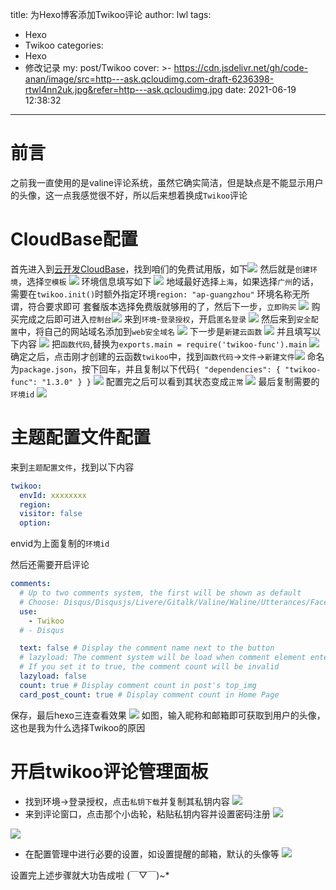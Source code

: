 title: 为Hexo博客添加Twikoo评论
author: lwl
tags:
  - Hexo
  - Twikoo
categories:
  - Hexo
  - 修改记录
my: post/Twikoo
cover: >-
  https://cdn.jsdelivr.net/gh/code-anan/image/src=http---ask.qcloudimg.com-draft-6236398-rtwl4nn2uk.jpg&refer=http---ask.qcloudimg.jpg
date: 2021-06-19 12:38:32
---
# 前言
之前我一直使用的是valine评论系统，虽然它确实简洁，但是缺点是不能显示用户的头像，这一点我感觉很不好，所以后来想着换成`Twikoo`评论

# CloudBase配置
首先进入到[云开发CloudBase](https://cloud.tencent.com/act/free)，找到咱们的免费试用版，如下![](https://cdn.jsdelivr.net/gh/code-anan/image/20210619124239.png)
然后就是`创建环境`，选择`空模板`
![](https://cdn.jsdelivr.net/gh/code-anan/image/20210619125333.png)
环境信息填写如下
![](https://cdn.jsdelivr.net/gh/code-anan/image/20210619125743.png)
地域最好选择`上海`，如果选择`广州`的话，需要在`twikoo.init()`时额外指定环境`region: "ap-guangzhou"`
环境名称无所谓，符合要求即可
套餐版本选择免费版就够用的了，然后下一步，`立即购买`
![](https://cdn.jsdelivr.net/gh/code-anan/image/20210619130115.png)
购买完成之后即可进入`控制台`![](https://cdn.jsdelivr.net/gh/code-anan/image/20210619130202.png)
来到`环境`-`登录授权`，开启`匿名登录`
![](https://cdn.jsdelivr.net/gh/code-anan/image/20210619130414.png)
然后来到`安全配置`中，将自己的网站域名添加到`web安全域名`
![](https://cdn.jsdelivr.net/gh/code-anan/image/20210619130543.png)
下一步是`新建云函数`
![](https://cdn.jsdelivr.net/gh/code-anan/image/20210619130657.png)
并且填写以下内容
![](https://cdn.jsdelivr.net/gh/code-anan/image/20210619130801.png)
把`函数代码`,替换为`exports.main = require('twikoo-func').main`
![](https://cdn.jsdelivr.net/gh/code-anan/image/20210619130930.png)
确定之后，点击刚才创建的云函数`twikoo`中，找到`函数代码`->`文件`->`新建文件`![](https://cdn.jsdelivr.net/gh/code-anan/image/20210619131048.png)
命名为`package.json`，按下回车，并且复制以下代码`{ "dependencies": { "twikoo-func": "1.3.0" } }`
![](https://cdn.jsdelivr.net/gh/code-anan/image/20210619131319.png)
配置完之后可以看到其状态变成`正常`
![](https://cdn.jsdelivr.net/gh/code-anan/image/20210619131413.png)
最后复制需要的`环境id`
![](https://cdn.jsdelivr.net/gh/code-anan/image/20210619131924.png)
# 主题配置文件配置
来到`主题配置文件`，找到以下内容
```yaml
twikoo:
  envId: xxxxxxxx
  region:
  visitor: false
  option:
```
envid为上面复制的`环境id`
 
然后还需要开启评论
```yaml
comments:
  # Up to two comments system, the first will be shown as default
  # Choose: Disqus/Disqusjs/Livere/Gitalk/Valine/Waline/Utterances/Facebook Comments/Twikoo
  use:
    - Twikoo
  # - Disqus

  text: false # Display the comment name next to the button
  # lazyload: The comment system will be load when comment element enters the browser's viewport.
  # If you set it to true, the comment count will be invalid
  lazyload: false
  count: true # Display comment count in post's top_img
  card_post_count: true # Display comment count in Home Page
```
保存，最后hexo三连查看效果
![](https://cdn.jsdelivr.net/gh/code-anan/image/20210619134056.png)
如图，输入昵称和邮箱即可获取到用户的头像，这也是我为什么选择Twikoo的原因
# 开启twikoo评论管理面板
+ 找到环境->登录授权，点击`私钥下载`并复制其私钥内容
![](https://cdn.jsdelivr.net/gh/code-anan/image/20210619134223.png)
+ 来到评论窗口，点击那个小齿轮，粘贴私钥内容并设置密码注册
![](https://cdn.jsdelivr.net/gh/code-anan/image/20210619134546.png)

![](https://cdn.jsdelivr.net/gh/code-anan/image/20210619134606.png)
+ 在配置管理中进行必要的设置，如设置提醒的邮箱，默认的头像等
![](https://cdn.jsdelivr.net/gh/code-anan/image/20210619134843.png)

设置完上述步骤就大功告成啦 (￣▽￣)~*